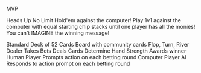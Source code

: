 MVP

Heads Up No Limit Hold'em against the computer! Play 1v1 against the computer with equal starting chip stacks until one player has all the monies! You can't IMAGINE the winning message!

Standard Deck of 52 Cards
Board with community cards
  Flop, Turn, River
Dealer
  Takes Bets
  Deals Cards
  Determine Hand Strength
  Awards winner
Human Player
  Prompts action on each betting round
Computer Player AI
  Responds to action prompt on each betting round
